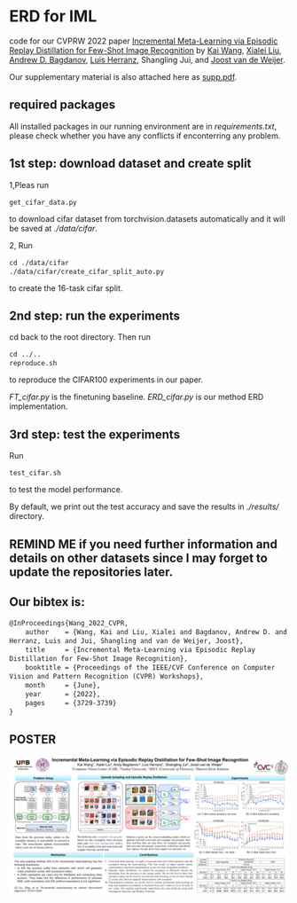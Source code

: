 # ERD for IML
 code for our CVPRW 2022 paper [Incremental Meta-Learning via Episodic Replay Distillation for Few-Shot Image Recognition](https://openaccess.thecvf.com/content/CVPR2022W/CLVision/html/Wang_Incremental_Meta-Learning_via_Episodic_Replay_Distillation_for_Few-Shot_Image_Recognition_CVPRW_2022_paper.html) by [Kai Wang](https://wangkai930418.github.io/), [Xialei Liu](https://xialeiliu.github.io/), [Andrew D. Bagdanov](https://scholar.google.com/citations?user=_Fk4YUcAAAAJ&hl=en), [Luis Herranz](http://www.lherranz.org/), Shangling Jui, and [Joost van de Weijer](http://www.cvc.uab.es/LAMP/joost/).

Our supplementary material is also attached here as [supp.pdf](https://github.com/wangkai930418/ERD/blob/c72da697da5378026eff51c359984d1cefe359ab/supp.pdf).

## required packages

All installed packages in our running environment are in *requirements.txt*, please check whether you have any conflicts if enconterring any problem.

## 1st step: download dataset and create split

1,Pleas run 

```
get_cifar_data.py
```

to download cifar dataset 
from torchvision.datasets automatically and it will be 
saved at *./data/cifar*.

2, Run
```
cd ./data/cifar
./data/cifar/create_cifar_split_auto.py
```
to create the 16-task cifar split.

## 2nd step: run the experiments 

cd back to the root directory. Then run

```
cd ../..
reproduce.sh
```
to reproduce the CIFAR100 experiments in our paper. 

*FT_cifar.py* is the finetuning baseline.
*ERD_cifar.py* is our method ERD implementation.


## 3rd step: test the experiments

Run 
```
test_cifar.sh
```
to test the model performance.

By default, we print out the test accuracy and save the results in *./results/* directory. 



## **REMIND ME** if you need further information and details on other datasets since I may forget to update the repositories later.

## Our bibtex is:
```
@InProceedings{Wang_2022_CVPR,
    author    = {Wang, Kai and Liu, Xialei and Bagdanov, Andrew D. and Herranz, Luis and Jui, Shangling and van de Weijer, Joost},
    title     = {Incremental Meta-Learning via Episodic Replay Distillation for Few-Shot Image Recognition},
    booktitle = {Proceedings of the IEEE/CVF Conference on Computer Vision and Pattern Recognition (CVPR) Workshops},
    month     = {June},
    year      = {2022},
    pages     = {3729-3739}
}
```

## POSTER
![CVPRW poster](./poster.jpg)